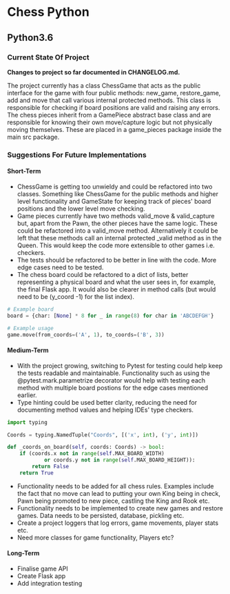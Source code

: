 # Chess Python

## Python3.6


### Current State Of Project

**Changes to project so far documented in CHANGELOG.md.**

The project currently has a class ChessGame that acts as the public interface for the game with four public methods: new_game, restore_game, add and move that call various internal protected methods. This class is responsible for checking if board positions are valid and raising any errors. The chess pieces inherit from a GamePiece abstract base class and are responsible for knowing their own move/capture logic but not physically moving themselves. These are placed in a game_pieces package inside the main src package.


### Suggestions For Future Implementations

#### Short-Term

* ChessGame is getting too unwieldy and could be refactored into two classes. Something like ChessGame for the public methods and higher level functionality and GameState for keeping track of pieces' board positions and the lower level move checking.
* Game pieces currently have two methods valid_move & valid_capture but, apart from the Pawn, the other pieces have the same logic. These could be refactored into a valid_move method. Alternatively it could be left that these methods call an internal protected _valid method as in the Queen. This would keep the code more extensible to other games i.e. checkers.
* The tests should be refactored to be better in line with the code. More edge cases need to be tested.
* The chess board could be refactored to a dict of lists, better representing a physical board and what the user sees in, for example, the final Flask app. It would also be clearer in method calls (but would need to be (y_coord -1) for the list index). 
```python
# Example board
board = {char: [None] * 8 for _ in range(8) for char in 'ABCDEFGH'}

# Example usage
game.move(from_coords=('A', 1), to_coords=('B', 3))
```

#### Medium-Term

* With the project growing, switching to Pytest for testing could help keep the tests readable and maintainable. Functionality such as using the @pytest.mark.parametrize decorator would help with testing each method with multiple board postions for the edge cases mentioned earlier.
* Type hinting could be used better clarity, reducing the need for documenting method values and helping IDEs' type checkers.
```python
import typing

Coords = typing.NamedTuple("Coords", [('x', int), ('y', int)])

def _coords_on_board(self, coords: Coords) -> bool:
    if (coords.x not in range(self.MAX_BOARD_WIDTH) 
            or coords.y not in range(self.MAX_BOARD_HEIGHT)):
        return False
    return True
```
* Functionality needs to be added for all chess rules. Examples include the fact that no move can lead to putting your own King being in check, Pawn being promoted to new piece, castling the King and Rook etc.
* Functionality needs to be implemented to create new games and restore games. Data needs to be persisted, database, pickling etc.
* Create a project loggers that log errors, game movements, player stats etc.
* Need more classes for game functionality, Players etc?


#### Long-Term

* Finalise game API 
* Create Flask app
* Add integration testing